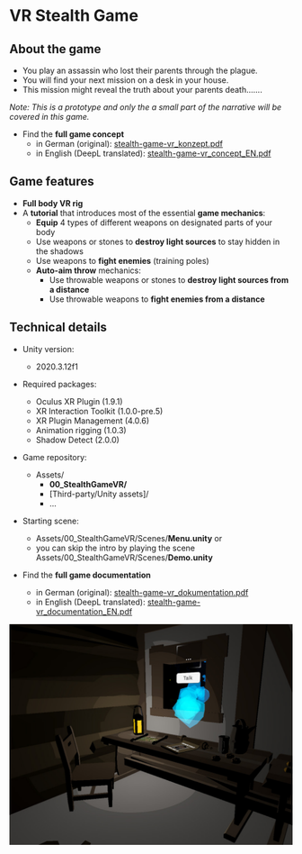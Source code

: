 # VR Stealth Game

## About the game
- You play an assassin who lost their parents through the plague.
- You will find your next mission on a desk in your house.
- This mission might reveal the truth about your parents death.......

*Note: This is a prototype and only the a small part of the narrative will be covered in this game.*
- Find the **full game concept**
  - in German (original): <a target="_blank" href="https://www.juliancatnip.de/documents/stealth-game-vr/stealth-game-vr_konzept.pdf" title="Game Concept in German">stealth-game-vr_konzept.pdf</a>
  - in English (DeepL translated): <a target="_blank" href="https://www.juliancatnip.de/documents/stealth-game-vr/stealth-game-vr_concept_EN.pdf" title="Game Concept in English">stealth-game-vr_concept_EN.pdf</a>

## Game features
- **Full body VR rig**
- A **tutorial** that introduces most of the essential **game mechanics**:
  - **Equip** 4 types of different weapons on designated parts of your body
  - Use weapons or stones to **destroy light sources** to stay hidden in the shadows
  - Use weapons to **fight enemies** (training poles)
  - **Auto-aim throw** mechanics:
    - Use throwable weapons or stones to **destroy light sources from a distance**
    - Use throwable weapons to **fight enemies from a distance**

## Technical details
- Unity version:
  - 2020.3.12f1

- Required packages:
  - Oculus XR Plugin (1.9.1)
  - XR Interaction Toolkit (1.0.0-pre.5)
  - XR Plugin Management (4.0.6)
  - Animation rigging (1.0.3)
  - Shadow Detect (2.0.0)

- Game repository:
  - Assets/
    - **00_StealthGameVR/**
    - [Third-party/Unity assets]/
    - ...

- Starting scene:
  - Assets/00_StealthGameVR/Scenes/**Menu.unity** or
  - you can skip the intro by playing the scene Assets/00_StealthGameVR/Scenes/**Demo.unity**

- Find the **full game documentation**
  - in German (original): <a target="_blank" href="https://www.juliancatnip.de/documents/stealth-game-vr/stealth-game-vr_dokumentation.pdf" title="Game Concept in German">stealth-game-vr_dokumentation.pdf</a>
  - in English (DeepL translated): <a target="_blank" href="https://www.juliancatnip.de/documents/stealth-game-vr/stealth-game-vr_documentation_EN.pdf" title="Game Concept in English">stealth-game-vr_documentation_EN.pdf</a>

![Game environment](/readme_src/04.jpg)
